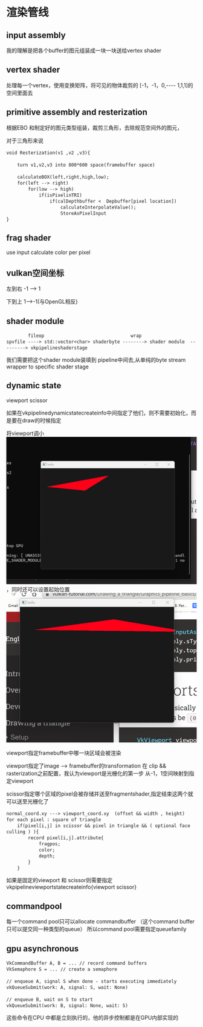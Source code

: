 # 渲染管线

## input assembly

我的理解是把各个buffer的图元组装成一块一块送给vertex shader

## vertex shader

处理每一个vertex，使用变换矩阵，将可见的物体裁剪的 [-1，-1，0,---- 1,1,1]的空间里面去

## primitive assembly and resterization

根据EBO 和制定好的图元类型组装，裁剪三角形，去除规范空间外的图元，

对于三角形来说



    void Resterization(v1 ,v2 ,v3){

        turn v1,v2,v3 into 800*600 space(framebuffer space)

        calculateBOX(left,right,high,low);
        for(left --> right)
            for(low --> high)
                if(isPixelinTRI)
                    if(calDepthbuffer <  Depbuffer[pixel location])
                        calculateInterpolateValue();
                        StoreAsPixelInput
    }


## frag shader
use input calculate color per pixel


## vulkan空间坐标

左到右 -1 --> 1

下到上 1-->-1(与OpenGL相反)

## shader module
            fileop                                wrap                 
    spvfile ----> std::vector<char> shaderbyte --------> shader module  ---------> vkpipelineshaderstage

我们需要把这个shader module装填到 pipeline中间去,从单纯的byte stream wrapper to specific shader stage

## dynamic state

viewport scissor

如果在vkpipelinedynamicstatecreateinfo中间指定了他们，则不需要初始化，而是要在draw的时候指定

将viewport调小![Alt text](image.png)，同时还可以设置起始位置![Alt text](image-1.png)

viewport指定framebuffer中哪一块区域会被渲染

viewport指定了image --> framebuffer的transformation  在 clip && rasterization之前配置，我认为viewport是光栅化的第一步 从-1，1空间映射到指定viewport

scissor指定哪个区域的pixel会被存储并送至fragmentshader,指定结束这两个就可以送至光栅化了

    normal_coord.xy ---> viewport_coord.xy  (offset && width , height)
    for each pixel : square of triangle
        if(pixel[i,j] in scissor && pixel in triangle && ( optional face culling ) ){
            record pixel[i,j].attribute{
                fragpos;
                color;
                depth;
            }
        }

如果是固定的viewport 和 scissor则需要指定vkpipelineviewportstatecreateinfo{viewport scissor}


## commandpool 
每一个command pool只可以allocate commandbuffer （这个command buffer只可以提交同一种类型的queue） 所以command pool需要指定queuefamily


## gpu asynchronous

    VkCommandBuffer A, B = ... // record command buffers
    VkSemaphore S = ... // create a semaphore

    // enqueue A, signal S when done - starts executing immediately
    vkQueueSubmit(work: A, signal: S, wait: None)

    // enqueue B, wait on S to start
    vkQueueSubmit(work: B, signal: None, wait: S)

这些命令在CPU 中都是立刻执行的，他的异步控制都是在GPU内部实现的